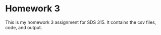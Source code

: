 # Homework 3
This is my homework 3 assignment for SDS 315. It contains the csv files, code, and output.
